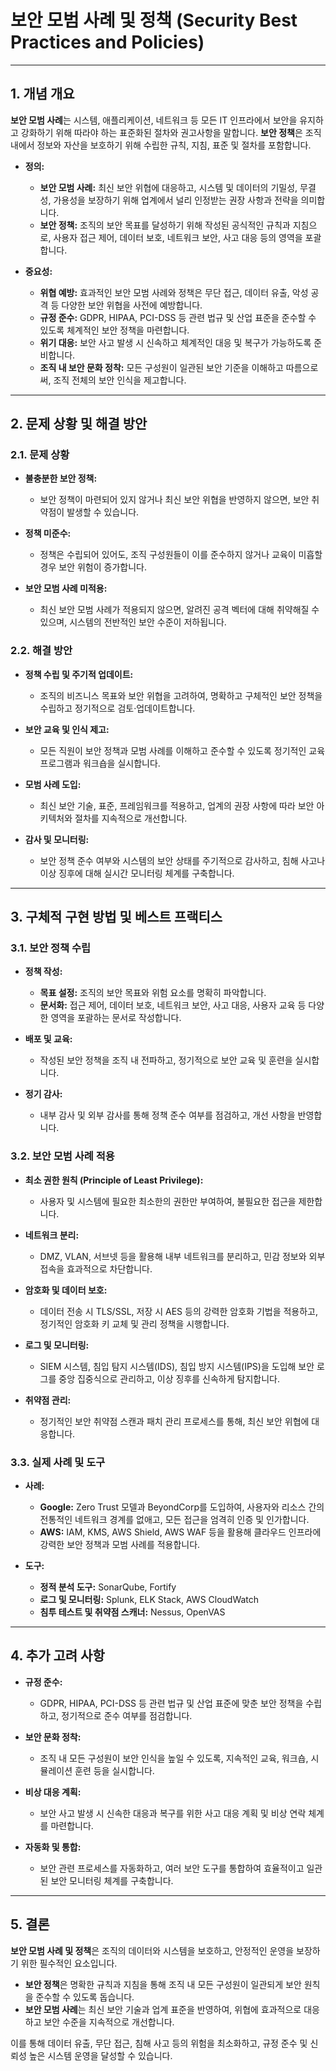 # 보안 모범 사례 및 정책 (Security Best Practices and Policies)

---

## 1. 개념 개요

**보안 모범 사례**는 시스템, 애플리케이션, 네트워크 등 모든 IT 인프라에서 보안을 유지하고 강화하기 위해 따라야 하는 표준화된 절차와 권고사항을 말합니다. **보안 정책**은 조직 내에서 정보와 자산을 보호하기 위해 수립한 규칙, 지침, 표준 및 절차를 포함합니다.

- **정의:**  
  - **보안 모범 사례:** 최신 보안 위협에 대응하고, 시스템 및 데이터의 기밀성, 무결성, 가용성을 보장하기 위해 업계에서 널리 인정받는 권장 사항과 전략을 의미합니다.  
  - **보안 정책:** 조직의 보안 목표를 달성하기 위해 작성된 공식적인 규칙과 지침으로, 사용자 접근 제어, 데이터 보호, 네트워크 보안, 사고 대응 등의 영역을 포괄합니다.

- **중요성:**  
  - **위협 예방:** 효과적인 보안 모범 사례와 정책은 무단 접근, 데이터 유출, 악성 공격 등 다양한 보안 위협을 사전에 예방합니다.  
  - **규정 준수:** GDPR, HIPAA, PCI-DSS 등 관련 법규 및 산업 표준을 준수할 수 있도록 체계적인 보안 정책을 마련합니다.  
  - **위기 대응:** 보안 사고 발생 시 신속하고 체계적인 대응 및 복구가 가능하도록 준비합니다.  
  - **조직 내 보안 문화 정착:** 모든 구성원이 일관된 보안 기준을 이해하고 따름으로써, 조직 전체의 보안 인식을 제고합니다.

---

## 2. 문제 상황 및 해결 방안

### 2.1. 문제 상황

- **불충분한 보안 정책:**  
  - 보안 정책이 마련되어 있지 않거나 최신 보안 위협을 반영하지 않으면, 보안 취약점이 발생할 수 있습니다.
  
- **정책 미준수:**  
  - 정책은 수립되어 있어도, 조직 구성원들이 이를 준수하지 않거나 교육이 미흡할 경우 보안 위험이 증가합니다.
  
- **보안 모범 사례 미적용:**  
  - 최신 보안 모범 사례가 적용되지 않으면, 알려진 공격 벡터에 대해 취약해질 수 있으며, 시스템의 전반적인 보안 수준이 저하됩니다.

### 2.2. 해결 방안

- **정책 수립 및 주기적 업데이트:**  
  - 조직의 비즈니스 목표와 보안 위협을 고려하여, 명확하고 구체적인 보안 정책을 수립하고 정기적으로 검토·업데이트합니다.
  
- **보안 교육 및 인식 제고:**  
  - 모든 직원이 보안 정책과 모범 사례를 이해하고 준수할 수 있도록 정기적인 교육 프로그램과 워크숍을 실시합니다.
  
- **모범 사례 도입:**  
  - 최신 보안 기술, 표준, 프레임워크를 적용하고, 업계의 권장 사항에 따라 보안 아키텍처와 절차를 지속적으로 개선합니다.
  
- **감사 및 모니터링:**  
  - 보안 정책 준수 여부와 시스템의 보안 상태를 주기적으로 감사하고, 침해 사고나 이상 징후에 대해 실시간 모니터링 체계를 구축합니다.

---

## 3. 구체적 구현 방법 및 베스트 프랙티스

### 3.1. 보안 정책 수립

- **정책 작성:**  
  - **목표 설정:** 조직의 보안 목표와 위험 요소를 명확히 파악합니다.  
  - **문서화:** 접근 제어, 데이터 보호, 네트워크 보안, 사고 대응, 사용자 교육 등 다양한 영역을 포괄하는 문서로 작성합니다.
  
- **배포 및 교육:**  
  - 작성된 보안 정책을 조직 내 전파하고, 정기적으로 보안 교육 및 훈련을 실시합니다.
  
- **정기 감사:**  
  - 내부 감사 및 외부 감사를 통해 정책 준수 여부를 점검하고, 개선 사항을 반영합니다.

### 3.2. 보안 모범 사례 적용

- **최소 권한 원칙 (Principle of Least Privilege):**  
  - 사용자 및 시스템에 필요한 최소한의 권한만 부여하여, 불필요한 접근을 제한합니다.
  
- **네트워크 분리:**  
  - DMZ, VLAN, 서브넷 등을 활용해 내부 네트워크를 분리하고, 민감 정보와 외부 접속을 효과적으로 차단합니다.
  
- **암호화 및 데이터 보호:**  
  - 데이터 전송 시 TLS/SSL, 저장 시 AES 등의 강력한 암호화 기법을 적용하고, 정기적인 암호화 키 교체 및 관리 정책을 시행합니다.
  
- **로그 및 모니터링:**  
  - SIEM 시스템, 침입 탐지 시스템(IDS), 침입 방지 시스템(IPS)을 도입해 보안 로그를 중앙 집중식으로 관리하고, 이상 징후를 신속하게 탐지합니다.
  
- **취약점 관리:**  
  - 정기적인 보안 취약점 스캔과 패치 관리 프로세스를 통해, 최신 보안 위협에 대응합니다.

### 3.3. 실제 사례 및 도구

- **사례:**  
  - **Google:** Zero Trust 모델과 BeyondCorp를 도입하여, 사용자와 리소스 간의 전통적인 네트워크 경계를 없애고, 모든 접근을 엄격히 인증 및 인가합니다.
  - **AWS:** IAM, KMS, AWS Shield, AWS WAF 등을 활용해 클라우드 인프라에 강력한 보안 정책과 모범 사례를 적용합니다.
  
- **도구:**  
  - **정적 분석 도구:** SonarQube, Fortify  
  - **로그 및 모니터링:** Splunk, ELK Stack, AWS CloudWatch  
  - **침투 테스트 및 취약점 스캐너:** Nessus, OpenVAS

---

## 4. 추가 고려 사항

- **규정 준수:**  
  - GDPR, HIPAA, PCI-DSS 등 관련 법규 및 산업 표준에 맞춘 보안 정책을 수립하고, 정기적으로 준수 여부를 점검합니다.
  
- **보안 문화 정착:**  
  - 조직 내 모든 구성원이 보안 인식을 높일 수 있도록, 지속적인 교육, 워크숍, 시뮬레이션 훈련 등을 실시합니다.
  
- **비상 대응 계획:**  
  - 보안 사고 발생 시 신속한 대응과 복구를 위한 사고 대응 계획 및 비상 연락 체계를 마련합니다.
  
- **자동화 및 통합:**  
  - 보안 관련 프로세스를 자동화하고, 여러 보안 도구를 통합하여 효율적이고 일관된 보안 모니터링 체계를 구축합니다.

---

## 5. 결론

**보안 모범 사례 및 정책**은 조직의 데이터와 시스템을 보호하고, 안정적인 운영을 보장하기 위한 필수적인 요소입니다.

- **보안 정책**은 명확한 규칙과 지침을 통해 조직 내 모든 구성원이 일관되게 보안 원칙을 준수할 수 있도록 돕습니다.  
- **보안 모범 사례**는 최신 보안 기술과 업계 표준을 반영하여, 위협에 효과적으로 대응하고 보안 수준을 지속적으로 개선합니다.

이를 통해 데이터 유출, 무단 접근, 침해 사고 등의 위험을 최소화하고, 규정 준수 및 신뢰성 높은 시스템 운영을 달성할 수 있습니다.